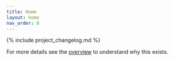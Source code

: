 ```yaml
---
title: Home
layout: home
nav_order: 0
---
```


{% include project_changelog.md %}

For more details see the [overview](docs/overview) to understand why this exists.

